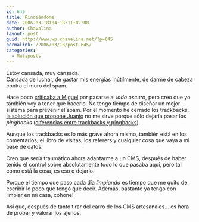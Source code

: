 ```yaml
---
id: 645
title: Rindiéndome
date: 2006-03-18T04:18:11+02:00
author: Chavalina
layout: post
guid: http://www.wp.chavalina.net/?p=645
permalink: /2006/03/18/post-645/
categories:
  - Metaposts
---
```

Estoy cansada, muy cansada.  
Cansada de luchar, de gastar mis energías inútilmente, de darme de cabeza contra el muro del spam.

Hace poco <a href="http://chavalina.net/comentar.php?idpost=617&#038;q=" target="_blank">criticaba a Miguel</a> por pasarse al _lado oscuro_, pero creo que yo también voy a tener que hacerlo. No tengo tiempo de diseñar un mejor sistema para prevenir el spam. Por el momento he cerrado los trackbacks, <a href="http://blackshell.usebox.net/archivo/794.php" target="_blank">la solución que propone Juanjo</a> no me sirve porque sólo dejaría pasar los _pingbacks_ (<a href="http://chavalina.net/comentar.php?idpost=514" target="_blank">diferencias entre trackbacks y pingbacks</a>).

Aunque los trackbacks es lo más grave ahora mismo, también está en los comentarios, el libro de visitas, los referers y cualquier cosa que vaya a mi base de datos.

Creo que sería traumático ahora adaptarme a un CMS, después de haber tenido el control sobre absolutamente todo lo que pasaba aquí, pero tal como está la cosa, es eso o dejarlo.

Porque el tiempo que paso cada día _limpiando_ es tiempo que me quito de escribir lo poco que tengo que decir. Además, bastante ya tengo con limpiar en mi casa, cohone!

Así que, después de tanto tirar del carro de los CMS artesanales… es hora de probar y valorar los ajenos.